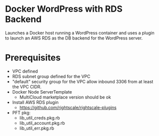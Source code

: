 # Docker WordPress with RDS Backend
Launches a Docker host running a WordPress container and uses a plugin to launch
an AWS RDS as the DB backend for the WordPress server. 

# Prerequisites
- VPC defined
- RDS subnet group defined for the VPC
- "default" security group for the VPC allow inbound 3306 from at least the VPC CIDR.
- Docker Node ServerTemplate
  - MultiCloud marketplace version should be ok
- Install AWS RDS plugin
  - https://github.com/rightscale/rightscale-plugins
- PFT pkg: 
  - lib_util_creds.pkg.rb
  - lib_util_account.pkg.rb
  - lib_util_err.pkg.rb
  
